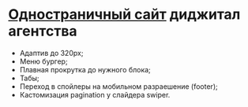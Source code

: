 <h1><a href="https://jaroftd.github.io/Proxylab/">Одностраничный сайт</a> диджитал агентства</h1>
<ul>
  <li>Адаптив до 320px;</li>
  <li>Меню бургер;</li>
  <li>Плавная прокрутка до нужного блока;</li>
  <li>Табы;</li>
  <li>Переход в спойлеры на мобильном разраешение (footer);</li>
  <li>Кастомизация pagination у слайдера swiper.</li>
</ul>
